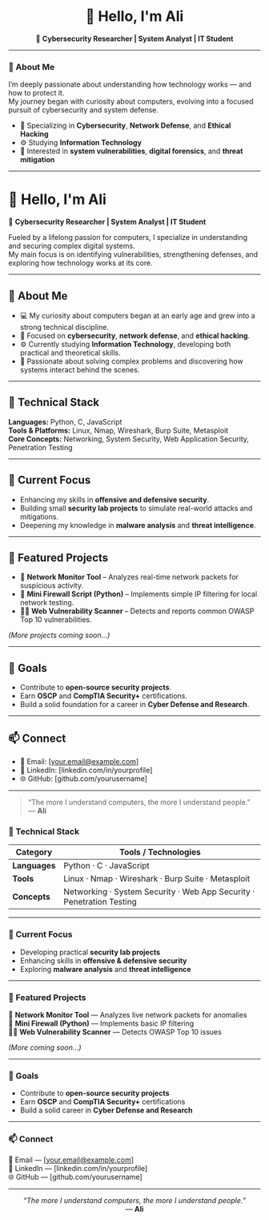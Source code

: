 <h1 align="center">👋 Hello, I'm Ali</h1>

<p align="center">
  🔐 <b>Cybersecurity Researcher | System Analyst | IT Student</b>  
</p>

---

### 🧠 About Me
I’m deeply passionate about understanding how technology works — and how to protect it.  
My journey began with curiosity about computers, evolving into a focused pursuit of cybersecurity and system defense.

- 🎯 Specializing in **Cybersecurity**, **Network Defense**, and **Ethical Hacking**  
- ⚙️ Studying **Information Technology**  
- 🧩 Interested in **system vulnerabilities**, **digital forensics**, and **threat mitigation**

---
# 👋 Hello, I'm Ali

🔐 **Cybersecurity Researcher | System Analyst | IT Student**

Fueled by a lifelong passion for computers, I specialize in understanding and securing complex digital systems.  
My main focus is on identifying vulnerabilities, strengthening defenses, and exploring how technology works at its core.

---

## 🧠 About Me
- 💻 My curiosity about computers began at an early age and grew into a strong technical discipline.  
- 🎯 Focused on **cybersecurity**, **network defense**, and **ethical hacking**.  
- ⚙️ Currently studying **Information Technology**, developing both practical and theoretical skills.  
- 🧩 Passionate about solving complex problems and discovering how systems interact behind the scenes.

---

## 🧰 Technical Stack
**Languages:** Python, C, JavaScript  
**Tools & Platforms:** Linux, Nmap, Wireshark, Burp Suite, Metasploit  
**Core Concepts:** Networking, System Security, Web Application Security, Penetration Testing

---

## 🚀 Current Focus
- Enhancing my skills in **offensive and defensive security**.  
- Building small **security lab projects** to simulate real-world attacks and mitigations.  
- Deepening my knowledge in **malware analysis** and **threat intelligence**.

---

## 📂 Featured Projects
- 🔎 **Network Monitor Tool** – Analyzes real-time network packets for suspicious activity.  
- 🧱 **Mini Firewall Script (Python)** – Implements simple IP filtering for local network testing.  
- 🕵️‍♂️ **Web Vulnerability Scanner** – Detects and reports common OWASP Top 10 vulnerabilities.

*(More projects coming soon...)*

---

## 🧭 Goals
- Contribute to **open-source security projects**.  
- Earn **OSCP** and **CompTIA Security+** certifications.  
- Build a solid foundation for a career in **Cyber Defense and Research**.

---

## 📫 Connect
- 📧 Email: [your.email@example.com]  
- 💼 LinkedIn: [linkedin.com/in/yourprofile]  
- 🌐 GitHub: [github.com/yourusername]

---

> “The more I understand computers, the more I understand people.”  
> — **Ali**

### 🧰 Technical Stack
| Category | Tools / Technologies |
|-----------|----------------------|
| **Languages** | Python · C · JavaScript |
| **Tools** | Linux · Nmap · Wireshark · Burp Suite · Metasploit |
| **Concepts** | Networking · System Security · Web App Security · Penetration Testing |

---

### 🚀 Current Focus
- Developing practical **security lab projects**  
- Enhancing skills in **offensive & defensive security**  
- Exploring **malware analysis** and **threat intelligence**

---

### 📂 Featured Projects
🔎 **Network Monitor Tool** — Analyzes live network packets for anomalies  
🧱 **Mini Firewall (Python)** — Implements basic IP filtering  
🕵️‍♂️ **Web Vulnerability Scanner** — Detects OWASP Top 10 issues  

*(More coming soon...)*

---

### 🧭 Goals
- Contribute to **open-source security projects**  
- Earn **OSCP** and **CompTIA Security+** certifications  
- Build a solid career in **Cyber Defense and Research**

---

### 📫 Connect
📧 Email — [your.email@example.com]  
💼 LinkedIn — [linkedin.com/in/yourprofile]  
🌐 GitHub — [github.com/yourusername]

---

<p align="center">
  <i>“The more I understand computers, the more I understand people.”</i><br>
  — <b>Ali</b>
</p>

